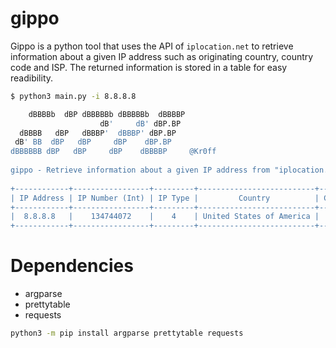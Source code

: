 # gippo
Gippo is a python tool that uses the API of `iplocation.net` to retrieve information about a given IP address such as originating country, country code and ISP.
The returned information is stored in a table for easy readibility.

```sh
$ python3 main.py -i 8.8.8.8

    dBBBBb  dBP dBBBBBb dBBBBBb  dBBBBP
                    dB'     dB' dBP.BP 
  dBBBB   dBP   dBBBP'  dBBBP' dBP.BP  
 dB' BB  dBP   dBP     dBP    dBP.BP   
dBBBBBB dBP   dBP     dBP    dBBBBP     @Kr0ff
   
gippo - Retrieve information about a given IP address from "iplocation.net"
    
+------------+-----------------+---------+--------------------------+--------------+------------+--------------------+-------------------+
| IP Address | IP Number (Int) | IP Type |         Country          | Country Code |    ISP     | HTTP Response Code | HTTP Response Msg |
+------------+-----------------+---------+--------------------------+--------------+------------+--------------------+-------------------+
|  8.8.8.8   |    134744072    |    4    | United States of America |      US      | Google LLC |        200         |         OK        |
+------------+-----------------+---------+--------------------------+--------------+------------+--------------------+-------------------+
```

# Dependencies
- argparse
- prettytable
- requests

```sh
python3 -m pip install argparse prettytable requests
```
